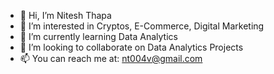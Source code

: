 - 👋 Hi, I’m Nitesh Thapa
- 👀 I’m interested in Cryptos, E-Commerce, Digital Marketing
- 🌱 I’m currently learning Data Analytics
- 💞️ I’m looking to collaborate on Data Analytics Projects
- 📫 You can reach me at: nt004v@gmail.com

<!---
nitesht2/nitesht2 is a ✨ special ✨ repository because its `README.md` (this file) appears on your GitHub profile.
You can click the Preview link to take a look at your changes.
--->
